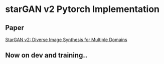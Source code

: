 # starGAN v2 Pytorch Implementation

## Paper

[StarGAN v2: Diverse Image Synthesis for Multiple Domains](https://arxiv.org/abs/1912.01865)


## Now on dev and training.. 
